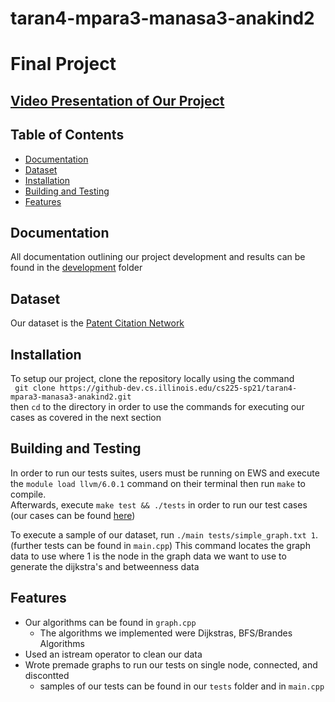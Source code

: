 # taran4-mpara3-manasa3-anakind2
# Final Project


## [Video Presentation of Our Project](https://illinois.zoom.us/rec/play/OAFWXHu18PL73ML8iJlzTJVZ0MLFcK6fN20XttL-irCl-XgbM4ri0HhWzqKS9vuVX9R29bMUs0Wxbc_A.OOK8GRn7-vxTjNc_?startTime=1620874366000&_x_zm_rtaid=0jP6GesiRJ6rAaSGDbVq1A.1620873100573.2965a7a7305d0eef1dda061cc77d4ac1&_x_zm_rhtaid=435)

## Table of Contents 
- [Documentation](#documentation)
- [Dataset](#dataset)
- [Installation](#installation)
- [Building and Testing](#building)
- [Features](#features)

## Documentation
All documentation outlining our project development and results can be found in the [development](https://github-dev.cs.illinois.edu/cs225-sp21/taran4-mpara3-manasa3-anakind2/tree/master/development) folder

## Dataset
Our dataset is the [Patent Citation Network](https://snap.stanford.edu/data/cit-Patents.html)

## Installation
To setup our project, clone the repository locally using the command
<br>
`` git clone https://github-dev.cs.illinois.edu/cs225-sp21/taran4-mpara3-manasa3-anakind2.git``
<br>
then ``cd`` to the directory in order to use the commands for executing our cases as covered in the next section

## Building and Testing 
In order to run our tests suites, users must be running on EWS and execute the ``module load llvm/6.0.1`` command on their terminal then run ``make`` to compile. <br> 
Afterwards, execute ``make test && ./tests`` in order to run our test cases (our cases can be found [here](https://github-dev.cs.illinois.edu/cs225-sp21/taran4-mpara3-manasa3-anakind2/tree/master/tests))

To execute a sample of our dataset, run ``./main tests/simple_graph.txt 1``. (further tests can be found in ``main.cpp``) This command locates the graph data to use where 1 is the node in the graph data we want to use to generate the dijkstra's and betweenness data


## Features
* Our algorithms can be found in ``graph.cpp``
  * The algorithms we implemented were Dijkstras, BFS/Brandes Algorithms
* Used an istream operator to clean our data
* Wrote premade graphs to run our tests on single node, connected, and discontted
    * samples of our tests can be found in our ``tests`` folder and in ``main.cpp``
